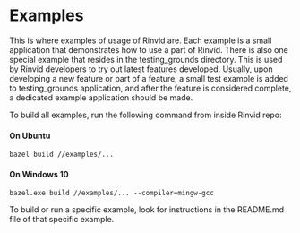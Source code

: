 # Examples

This is where examples of usage of Rinvid are. Each example is a small application that demonstrates how to use a part of Rinvid. There is also one special example that resides in the testing_grounds directory. This is used by Rinvid developers to try out latest features developed. Usually, upon developing a new feature or part of a feature, a small test example is added to testing_grounds application, and after the feature is considered complete, a dedicated example application should be made. 

To build all examples, run the following command from inside Rinvid repo:

#### On Ubuntu

    bazel build //examples/...

#### On Windows 10

    bazel.exe build //examples/... --compiler=mingw-gcc  

To build or run a specific example, look for instructions in the README.md file of that specific example.
